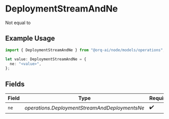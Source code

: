 # DeploymentStreamAndNe

Not equal to

## Example Usage

```typescript
import { DeploymentStreamAndNe } from "@orq-ai/node/models/operations";

let value: DeploymentStreamAndNe = {
  ne: "<value>",
};
```

## Fields

| Field                                         | Type                                          | Required                                      | Description                                   |
| --------------------------------------------- | --------------------------------------------- | --------------------------------------------- | --------------------------------------------- |
| `ne`                                          | *operations.DeploymentStreamAndDeploymentsNe* | :heavy_check_mark:                            | N/A                                           |